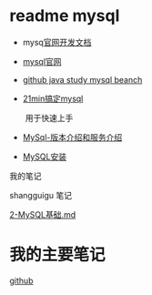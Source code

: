 # readme  mysql 

- mysq[官网开发文档](https://dev.mysql.com/doc/refman/8.0/en/preface.html)

- [mysql官网](https://www.mysql.com/)

- [github java study mysql beanch](https://github.com/Snailclimb/JavaGuide/blob/master/docs/database/MySQL.md)

- [21min搞定mysql]([https://github.com/jaywcjlove/mysql-tutorial/blob/master/21-minutes-MySQL-basic-entry.md#%E5%BC%80%E5%A7%8B%E4%BD%BF%E7%94%A8](https://github.com/jaywcjlove/mysql-tutorial/blob/master/21-minutes-MySQL-basic-entry.md#开始使用))

  ​			用于快速上手

- [MySql-版本介绍和服务介绍](https://www.cnblogs.com/tongxiaoda/p/7866325.html)

- [MySQL安装](https://blog.csdn.net/zhouzezhou/article/details/52446608)



我的笔记



shangguigu 笔记

[2-MySQL基础.md](./note/2-MySQL基础.md)

# 我的主要笔记

[github](https://github.com/ytwotap/TyporaRecord/tree/master/sql%20%E5%9F%BA%E7%A1%80%E6%95%99%E7%A8%8B)